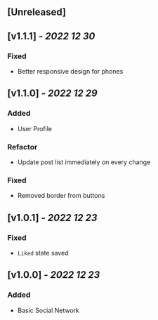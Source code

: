 ## [Unreleased]

##  [v1.1.1] - _2022 12 30_
### Fixed
* Better responsive design for phones

##  [v1.1.0] - _2022 12 29_
### Added
* User Profile
### Refactor
* Update post list immediately on every change
### Fixed
* Removed border from buttons

##  [v1.0.1] - _2022 12 23_
### Fixed
* `Liked` state saved

##  [v1.0.0] - _2022 12 23_
### Added
* Basic Social Network